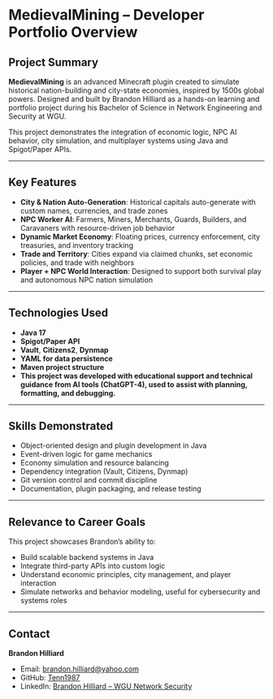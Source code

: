 # MedievalMining – Developer Portfolio Overview

## Project Summary

**MedievalMining** is an advanced Minecraft plugin created to simulate historical nation-building and city-state economies, inspired by 1500s global powers. Designed and built by Brandon Hilliard as a hands-on learning and portfolio project during his Bachelor of Science in Network Engineering and Security at WGU.

This project demonstrates the integration of economic logic, NPC AI behavior, city simulation, and multiplayer systems using Java and Spigot/Paper APIs.

---

## Key Features

- **City & Nation Auto-Generation**: Historical capitals auto-generate with custom names, currencies, and trade zones
- **NPC Worker AI**: Farmers, Miners, Merchants, Guards, Builders, and Caravaners with resource-driven job behavior
- **Dynamic Market Economy**: Floating prices, currency enforcement, city treasuries, and inventory tracking
- **Trade and Territory**: Cities expand via claimed chunks, set economic policies, and trade with neighbors
- **Player + NPC World Interaction**: Designed to support both survival play and autonomous NPC nation simulation

---

## Technologies Used

- **Java 17**
- **Spigot/Paper API**
- **Vault**, **Citizens2**, **Dynmap**
- **YAML for data persistence**
- **Maven project structure**
- **This project was developed with educational support and technical guidance from AI tools (ChatGPT-4), used to assist with planning, formatting, and debugging.**


---

## Skills Demonstrated

- Object-oriented design and plugin development in Java
- Event-driven logic for game mechanics
- Economy simulation and resource balancing
- Dependency integration (Vault, Citizens, Dynmap)
- Git version control and commit discipline
- Documentation, plugin packaging, and release testing

---

## Relevance to Career Goals

This project showcases Brandon’s ability to:
- Build scalable backend systems in Java
- Integrate third-party APIs into custom logic
- Understand economic principles, city management, and player interaction
- Simulate networks and behavior modeling, useful for cybersecurity and systems roles

---

## Contact

**Brandon Hilliard**  
- Email: brandon.hilliard@yahoo.com  
- GitHub: [Tenn1987](https://github.com/Tenn1987)  
- LinkedIn: [Brandon Hilliard – WGU Network Security](https://www.linkedin.com/in/brandon-hilliard-loto-missouri)

